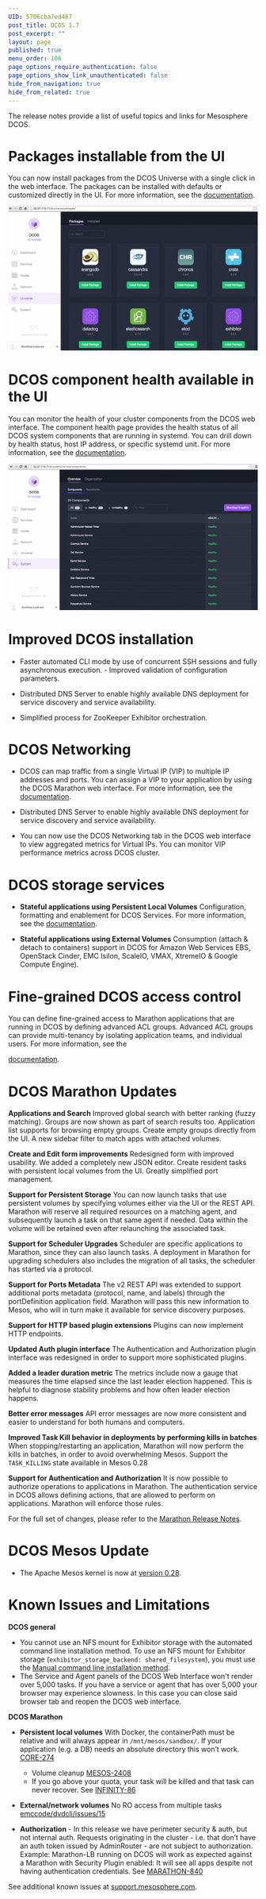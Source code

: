 ```yaml
---
UID: 5706cba7ed467
post_title: DCOS 1.7
post_excerpt: ""
layout: page
published: true
menu_order: 106
page_options_require_authentication: false
page_options_show_link_unauthenticated: false
hide_from_navigation: true
hide_from_related: true
---
```

The release notes provide a list of useful topics and links for Mesosphere DCOS.

# Packages installable from the UI

You can now install packages from the DCOS Universe with a single click in the web interface. The packages can be installed with defaults or customized directly in the UI. For more information, see the [documentation][1].

![alt text][2]

# DCOS component health available in the UI

You can monitor the health of your cluster components from the DCOS web interface. The component health page provides the health status of all DCOS system components that are running in systemd. You can drill down by health status, host IP address, or specific systemd unit. For more information, see the [documentation][3].

![alt text][4]

# <a name="dcos"></a>Improved DCOS installation

*   Faster automated CLI mode by use of concurrent SSH sessions and fully asynchronous execution. - Improved validation of configuration parameters. <!-- Enterprise -->

*   Distributed DNS Server to enable highly available DNS deployment for service discovery and service availability. <!-- Enterprise -->

*   Simplified process for ZooKeeper Exhibitor orchestration.

<!-- Networking is enterprise only. -->

# DCOS Networking

*   DCOS can map traffic from a single Virtual IP (VIP) to multiple IP addresses and ports. You can assign a VIP to your application by using the DCOS Marathon web interface. For more information, see the [documentation][5].
*   Distributed DNS Server to enable highly available DNS deployment for service discovery and service availability. <!-- where is the documentation for this? -->

*   You can now use the DCOS Networking tab in the DCOS web interface to view aggregated metrics for Virtual IPs. You can monitor VIP performance metrics across DCOS cluster. <!-- For more information, see the [documentation](). -->

# DCOS storage services

*   **Stateful applications using Persistent Local Volumes** Configuration, formatting and enablement for DCOS Services. For more information, see the [documentation][6].

*   **Stateful applications using External Volumes** Consumption (attach & detach to containers) support in DCOS for Amazon Web Services EBS, OpenStack Cinder, EMC Isilon, ScaleIO, VMAX, XtremeIO & Google Compute Engine).

<!-- For more information, see the [documentation](http://mesosphere.github.io/marathon/docs/external-volumes.html). -->

# Fine-grained DCOS access control

<!-- Enterprise only. --> You can define fine-grained access to Marathon applications that are running in DCOS by defining advanced ACL groups. Advanced ACL groups can provide multi-tenancy by isolating application teams, and individual users. For more information, see the

[documentation][7].

# DCOS Marathon Updates

<!-- Open DCOS Edition -->

**Applications and Search** Improved global search with better ranking (fuzzy matching). Groups are now shown as part of search results too. Application list supports for browsing empty groups. Create empty groups directly from the UI. A new sidebar filter to match apps with attached volumes.

**Create and Edit form improvements** Redesigned form with improved usability. We added a completely new JSON editor. Create resident tasks with persistent local volumes from the UI. Greatly simplified port management.

**Support for Persistent Storage** You can now launch tasks that use persistent volumes by specifying volumes either via the UI or the REST API. Marathon will reserve all required resources on a matching agent, and subsequently launch a task on that same agent if needed. Data within the volume will be retained even after relaunching the associated task.

**Support for Scheduler Upgrades** Scheduler are specific applications to Marathon, since they can also launch tasks. A deployment in Marathon for upgrading schedulers also includes the migration of all tasks, the scheduler has started via a protocol.

**Support for Ports Metadata** The v2 REST API was extended to support additional ports metadata (protocol, name, and labels) through the portDefinition application field. Marathon will pass this new information to Mesos, who will in turn make it available for service discovery purposes.

**Support for HTTP based plugin extensions** Plugins can now implement HTTP endpoints.

**Updated Auth plugin interface** The Authentication and Authorization plugin interface was redesigned in order to support more sophisticated plugins.

**Added a leader duration metric** The metrics include now a gauge that measures the time elapsed since the last leader election happened. This is helpful to diagnose stability problems and how often leader election happens.

**Better error messages** API error messages are now more consistent and easier to understand for both humans and computers.

**Improved Task Kill behavior in deployments by performing kills in batches** When stopping/restarting an application, Marathon will now perform the kills in batches, in order to avoid overwhelming Mesos. Support the `TASK_KILLING` state available in Mesos 0.28

<!-- Enterprise Edition -->

**Support for Authentication and Authorization** It is now possible to authorize operations to applications in Marathon. The authentication service in DCOS allows defining actions, that are allowed to perform on applications. Marathon will enforce those rules.

For the full set of changes, please refer to the [Marathon Release Notes][8].

# <a name="mesos"></a>DCOS Mesos Update

*   The Apache Mesos kernel is now at [version 0.28][9].

# <a name="known-issues"></a>Known Issues and Limitations

**DCOS general**

*   You cannot use an NFS mount for Exhibitor storage with the automated command line installation method. To use an NFS mount for Exhibitor storage (`exhibitor_storage_backend: shared_filesystem`), you must use the [Manual command line installation method][10].
*   The Service and Agent panels of the DCOS Web Interface won't render over 5,000 tasks. If you have a service or agent that has over 5,000 your browser may experience slowness. In this case you can close said browser tab and reopen the DCOS web interface.

**DCOS Marathon**

*   **Persistent local volumes** With Docker, the containerPath must be relative and will always appear in `/mnt/mesos/sandbox/`. If your application (e.g. a DB) needs an absolute directory this won’t work. [CORE-274][11]
    
    *   Volume cleanup [MESOS-2408][12]
    *   If you go above your quota, your task will be killed and that task can never recover. See [INFINITY-86][13]

*   **External/network volumes** No RO access from multiple tasks [emccode/dvdcli/issues/15][14]

*   **Authorization** - In this release we have perimeter security & auth, but not internal auth. Requests originating in the cluster - i.e. that don’t have an auth token issued by AdminRouter - are not subject to authorization. Example: Marathon-LB running on DCOS will work as expected against a Marathon with Security Plugin enabled: It will see all apps despite not having authentication credentials. See [MARATHON-840][15]

See additional known issues at <a href="https://support.mesosphere.com" target="_blank">support.mesosphere.com</a>.

 [1]: /admin-tutorials/install-service/
 [2]: /assets/images/ui-universe.gif
 [3]: /monitoring-system-health/
 [4]: /assets/images/ui-system-health-relnotes.gif
 [5]: /service-discovery/virtual-ip-addresses/
 [6]: http://mesosphere.github.io/marathon/docs/persistent-volumes.html
 [7]: /security-and-authentication/advanced-acl/
 [8]: https://github.com/mesosphere/marathon/releases/edit/v1.0.0-RC1
 [9]: https://issues.apache.org/jira/secure/ReleaseNote.jspa?projectId=12311242&version=12334661
 [10]: /concepts/installing/installing-enterprise-edition/manual-installation/
 [11]: https://mesosphere.atlassian.net/browse/CORE-274
 [12]: https://issues.apache.org/jira/browse/MESOS-2408
 [13]: https://mesosphere.atlassian.net/browse/INFINITY-86
 [14]: https://github.com/emccode/dvdcli/issues/15
 [15]: https://mesosphere.atlassian.net/browse/MARATHON-840